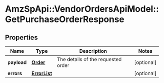 # AmzSpApi::VendorOrdersApiModel::GetPurchaseOrderResponse

## Properties
Name | Type | Description | Notes
------------ | ------------- | ------------- | -------------
**payload** | [**Order**](Order.md) | The details of the requested order | [optional] 
**errors** | [**ErrorList**](ErrorList.md) |  | [optional] 


